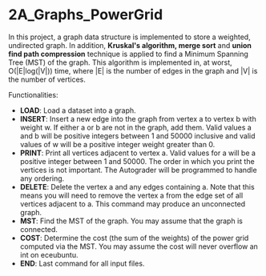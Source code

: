 # 2A_Graphs_PowerGrid
In this project, a graph data structure is implemented to store a weighted, undirected graph. In addition, **Kruskal's algorithm, merge sort** and **union find path compression** technique is applied to find a Minimum Spanning Tree (MST) of the graph. This algorithm is implemented in, at worst, O(|E|log(|V|)) time, where |E| is the number of edges in the graph and |V| is the number of vertices.<br/>

Functionalities:<br/>
  * **LOAD**: Load a dataset into a graph.<br/>
  * **INSERT**: Insert a new edge into the graph from vertex a to vertex b with weight w. If either a or b are not in the graph, add them. Valid values a and b will be positive integers between 1 and 50000 inclusive and valid values of w will be a positive integer weight greater than 0. <br/>
  * **PRINT**: Print all vertices adjacent to vertex a. Valid values for a will be a positive integer between 1 and 50000. The order in which you print the vertices is not important. The Autograder will be programmed to handle any ordering. <br/>
  * **DELETE**: Delete the vertex a and any edges containing a. Note that this means you will need to remove the vertex a from the edge set of all vertices adjacent to a. This command may produce an unconnected graph.<br/>
  * **MST**: Find the MST of the graph. You may assume that the graph is connected. <br/>
  * **COST**: Determine the cost (the sum of the weights) of the power grid computed via the MST. You may assume the cost will never overflow an int on eceubuntu. <br/>
  * **END**: Last command for all input files.
  
  

